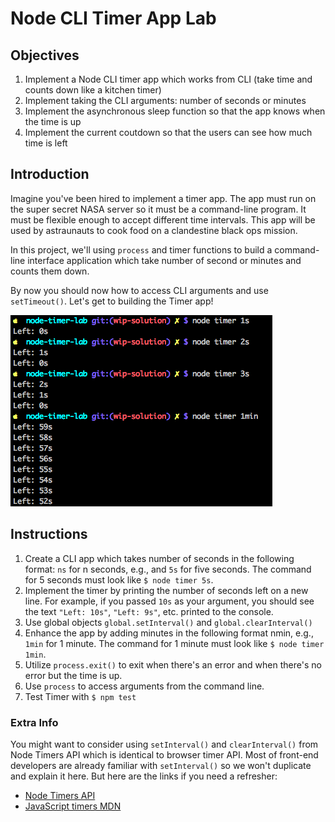 # Node CLI Timer App Lab

## Objectives

1. Implement a Node CLI timer app which works from CLI (take time and counts down like a kitchen timer)
2. Implement taking the CLI arguments: number of seconds or minutes
3. Implement the asynchronous sleep function so that the app knows when the time is up
4. Implement the current coutdown so that the users can see how much time is left

## Introduction

Imagine you've been hired to implement a timer app. The app must run on the super secret NASA server so it must be a command-line program. It must be flexible enough to accept different time intervals.
This app will be used by astraunauts to cook food on a clandestine black ops mission.

In this project, we'll using `process` and timer functions to build a command-line interface application which take number of second or minutes and counts them down.

By now you should now how to access CLI arguments and use `setTimeout()`. Let's get to building the Timer app!

![](timer.png)

## Instructions

1. Create a CLI app which takes number of seconds in the following format: `ns` for n seconds, e.g., and `5s` for five seconds. The command for 5 seconds must look like `$ node timer 5s`.
2. Implement the timer by printing the number of seconds left on a new line. For example, if you passed `10s` as your argument, you should see the text `"Left: 10s"`, `"Left: 9s"`, etc. printed to the console.
3. Use global objects `global.setInterval()` and `global.clearInterval()`
4. Enhance the app by adding minutes in the following format nmin, e.g., `1min` for 1 minute. The command for 1 minute must look like `$ node timer 1min`.
5. Utilize `process.exit()` to exit when there's an error and when there's no error but the time is up.
6. Use `process` to access arguments from the command line.
5. Test Timer with `$ npm test`


### Extra Info

You might want to consider using `setInterval()` and `clearInterval()` from Node Timers API which is identical to browser timer API. Most of front-end developers are already familiar with `setInterval()` so we won't duplicate and explain it here. But here are the links if you need a refresher:

* [Node Timers API](https://nodejs.org/api/timers.html)
* [JavaScript timers MDN](https://developer.mozilla.org/en-US/Add-ons/Code_snippets/Timers)

